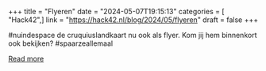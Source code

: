 +++
title = "Flyeren"
date = "2024-05-07T19:15:13"
categories = [ "Hack42",]
link = "https://hack42.nl/blog/2024/05/flyeren"
draft = false
+++

#nuindespace de cruquiuslandkaart nu ook als flyer. Kom jij hem binnenkort ook bekijken? #spaarzeallemaal

[Read more](https://hack42.nl/blog/2024/05/flyeren)